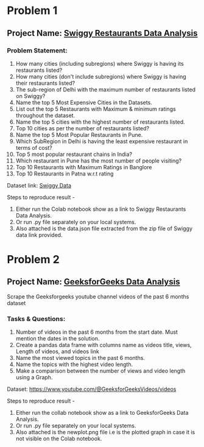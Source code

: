# Problem 1
## Project Name: [Swiggy Restaurants Data Analysis](/GeeksforGeeks_Project1_SwiggyDataAnalysis.ipynb)

### Problem Statement:
1. How many cities (including subregions) where Swiggy is having its restaurants listed?
2. How many cities  (don't include subregions) where Swiggy is having their restaurants listed?
3. The sub-region of Delhi with the maximum number of restaurants listed on Swiggy?
4. Name the top 5 Most Expensive Cities in the Datasets.
5. List out the top 5 Restaurants with Maximum & minimum ratings throughout the dataset.
6. Name the top 5 cities with the highest number of restaurants listed.
7. Top 10 cities as per the number of restaurants listed?
8. Name the top 5 Most Popular Restaurants in Pune.
9. Which SubRegion in Delhi is having the least expensive restaurant in terms of cost?
10. Top 5 most popular restaurant chains in India?
11. Which restaurant in Pune has the most number of people visiting?
12. Top 10 Restaurants with Maximum Ratings in Banglore
13. Top 10 Restaurants in Patna w.r.t rating

Dataset link: [Swiggy Data](https://drive.google.com/file/d/1MCnCNHJXxc97EYwIdBszOkEBusu9FpCa/view)

Steps to reproduce result - 
1. Either run the Colab notebook show as a link to Swiggy Restaurants Data Analysis.
2. Or run .py file separately on your local systems.
3. Also attached is the data.json file extracted from the zip file of Swiggy data link provided.

# Problem 2
## Project Name: [GeeksforGeeks Data Analysis](/GeeksforGeeks_Project2_GFGDataAnalysis.ipynb)
Scrape the Geeksforgeeks youtube channel videos of the past 6 months dataset

### Tasks & Questions:
1. Number of videos in the past 6 months from the start date. Must mention the dates in the solution.
2. Create a pandas data frame with columns name as videos title, views, Length of videos, and videos link
3. Name the most viewed topics in the past 6 months.
4. Name the topics with the highest video length.
5. Make a comparison between the number of views and video length using a Graph.

Dataset: https://www.youtube.com/@GeeksforGeeksVideos/videos

Steps to reproduce result - 
1. Either run the collab notebook show as a link to GeeksforGeeks Data Analysis.
2. Or run .py file separately on your local systems.
3. Also attached is the newplot.png file i.e is the plotted graph in case it is not visible on the Colab notebook.
